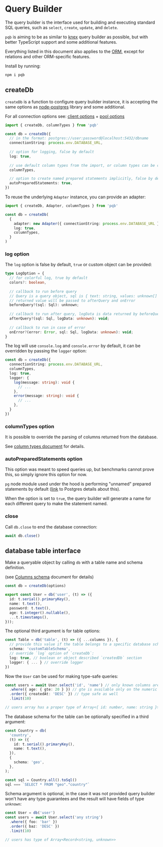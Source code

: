# Query Builder

The query builder is the interface used for building and executing standard SQL queries, such as `select`, `create`, `update`, and `delete`.

`pqb` is aiming to be as similar to [knex](https://knexjs.org/) query builder as possible, but with better TypeScript support and some additional features.

Everything listed in this document also applies to the [ORM](/guide/orm-setup-and-overview), except for relations and other ORM-specific features.

Install by running:

```sh
npm i pqb
```

## createDb

`createDb` is a function to configure query builder instance, it is accepting the same options as [node-postgres](https://node-postgres.com/) library and some additional.

For all connection options see: [client options](https://node-postgres.com/api/client) + [pool options](https://node-postgres.com/api/pool)

```ts
import { createDb, columnTypes } from 'pqb'

const db = createDb({
  // in the format: postgres://user:password@localhost:5432/dbname
  connectionString: process.env.DATABASE_URL,
  
  // option for logging, false by default
  log: true,
  
  // use default column types from the import, or column types can be customized here
  columnTypes,

  // option to create named prepared statements implicitly, false by default
  autoPreparedStatements: true,
})
```

To reuse the underlying `Adapter` instance, you can provide an adapter:

```ts
import { createDb, Adapter, columnTypes } from 'pqb'

const db = createDb(
  {
    adapter: new Adapter({ connectionString: process.env.DATABASE_URL }),
    log: true,
    columnTypes,
  }
)
```

### log option

The `log` option is false by default, `true` or custom object can be provided:

```ts
type LogOption = {
  // for colorful log, true by default
  colors?: boolean,
  
  // callback to run before query
  // Query is a query object, sql is { text: string, values: unknown[] }
  // returned value will be passed to afterQuery and onError
  beforeQuery?(sql: Sql): unknown;
  
  // callback to run after query, logData is data returned by beforeQuery
  afterQuery?(sql: Sql, logData: unknown): void;
  
  // callback to run in case of error
  onError?(error: Error, sql: Sql, logData: unknown): void;
}
```

The log will use `console.log` and `console.error` by default, it can be overridden by passing the `logger` option:

```ts
const db = createDb({
  connectionString: process.env.DATABASE_URL,
  columnTypes,
  log: true,
  logger: {
    log(message: string): void {
      // ...
    },
    error(message: string): void {
      // ...
    },
  }
})
```

### columnTypes option

It is possible to override the parsing of columns returned from the database.

See [column types document](/guide/columns-overview.html#override-column-types) for details.

### autoPreparedStatements option

This option was meant to speed queries up, but benchmarks cannot prove this, so simply ignore this option for now.

`pg` node module used under the hood is performing "unnamed" prepared statements by default ([link](https://www.postgresql.org/docs/current/protocol-flow.html#PROTOCOL-FLOW-EXT-QUERY) to Postgres details about this).

When the option is set to `true`, the query builder will generate a name for each different query to make the statement named.

### close

Call `db.close` to end the database connection:

```ts
await db.close()
```

## database table interface

Make a queryable object by calling `db` with a table name and schema definition.

(see [Columns schema](/guide/columns-overview) document for details)

```ts
const db = createDb(options)

export const User = db('user', (t) => ({
  id: t.serial().primaryKey(),
  name: t.text(),
  password: t.text(),
  age: t.integer().nullable(),
  ...t.timestamps(),
}));
```

The optional third argument is for table options:

```ts
const Table = db('table', (t) => ({ ...columns }), {
  // provide this value if the table belongs to a specific database schema
  schema: 'customTableSchema',
  // override `log` option of `createDb`:
  log: true, // boolean or object described `createdDb` section
  logger: { ... } // override logger
})
```

Now the `User` can be used for making type-safe queries:

```ts
const users = await User.select('id', 'name') // only known columns are allowed
  .where({ age: { gte: 20 } }) // gte is available only on the numeric field, and the only number is allowed
  .order({ createdAt: 'DESC' }) // type safe as well
  .limit(10)

// users array has a proper type of Array<{ id: number, name: string }>
```

The database schema for the table can be optionally specified in a third argument:
```ts
const Country = db(
  'country',
  (t) => ({
    id: t.serial().primaryKey(),
    name: t.text(),
  }),
  {
    schema: 'geo',
  },
);

const sql = Country.all().toSql()
sql === `SELECT * FROM "geo"."country"`
```

Schema argument is optional, in the case it was not provided query builder won't have any type guarantees and the result will have fields of type `unknown`:

```ts
const User = db('user')
const users = await User.select('any string')
  .where({ foo: 'bar' })
  .order({ baz: 'DESC' })
  .limit(10)

// users has type of Array<Record<string, unknown>>
```
